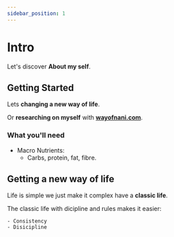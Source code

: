 ```yaml
---
sidebar_position: 1
---
```


# Intro

Let's discover **About my self**.

## Getting Started

Lets **changing a new way of life**.

Or **researching on myself** with **[wayofnani.com](https://wayofnani.com)**.

### What you'll need

- Macro Nutrients:
  - Carbs, protein, fat, fibre.

## Getting a new way of life

Life is simple we just make it complex have a **classic life**.

The classic life with dicipline and rules makes it easier:

```
- Consistency
- Disicipline
```


